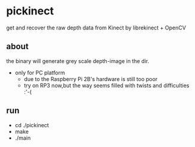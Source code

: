 # pickinect
get and recover the raw depth data from Kinect by librekinect + OpenCV

## about
the binary will generate grey scale depth-image in the dir.
- only for PC platform
    - due to the Raspberry Pi 2B's hardware is still too poor
    - try on RP3 now,but the way seems filled with twists and difficulties :'-(

## run
- cd ./pickinect
- make
- ./main

